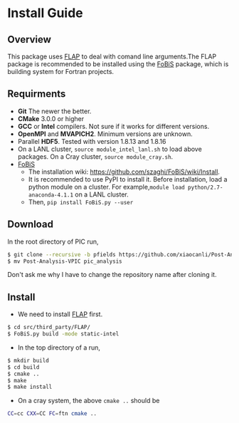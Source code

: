 # Install Guide

## Overview
This package uses [FLAP](https://github.com/szaghi/FLAP) to deal with comand line arguments.The FLAP package is recommended to be installed using the [FoBiS](https://github.com/szaghi/FoBiS) package, which is building system for Fortran projects.

## Requirments
- **Git** The newer the better.
- **CMake** 3.0.0 or higher
- **GCC** or **Intel** compilers. Not sure if it works for different versions.
- **OpenMPI** and **MVAPICH2**. Minimum versions are unknown.
- Parallel **HDF5**. Tested with version 1.8.13 and 1.8.16
- On a LANL cluster, `source module_intel_lanl.sh` to load above packages. On a Cray cluster, `source module_cray.sh`.
- [FoBiS](https://github.com/szaghi/FoBiS)
  - The installation wiki: https://github.com/szaghi/FoBiS/wiki/Install.
  - It is recommended to use PyPI to install it. Before installation, load a python module on a cluster.
  For example,`module load python/2.7-anaconda-4.1.1` on a LANL cluster.
  - Then, `pip install FoBiS.py --user`

## Download
In the root directory of PIC run,
```sh
$ git clone --recursive -b pfields https://github.com/xiaocanli/Post-Analysis-VPIC
$ mv Post-Analysis-VPIC pic_analysis
```
Don't ask me why I have to change the repository name after cloning it.

## Install
- We need to install [FLAP](https://github.com/szaghi/FLAP) first.
```sh
$ cd src/third_party/FLAP/
$ FoBiS.py build -mode static-intel
```
- In the top directory of a run,
```sh
$ mkdir build
$ cd build
$ cmake ..
$ make
$ make install
```
- On a cray system, the above `cmake ..` should be
```sh
CC=cc CXX=CC FC=ftn cmake ..
```
